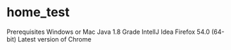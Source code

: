 # home_test

Prerequisites
Windows or Mac
Java 1.8
Grade
IntellJ Idea
Firefox 54.0 (64-bit)
Latest version of Chrome